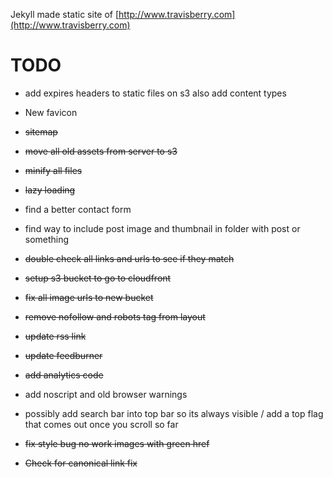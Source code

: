 Jekyll made static site of [http://www.travisberry.com](http://www.travisberry.com)

TODO
====

- add expires headers to static files on s3 also add content types

- New favicon

- <del>sitemap</del>

- <del>move all old assets from server to s3</del>

- <del>minify all files</del>

- <del>lazy loading</del>

- find a better contact form

- find way to include post image and thumbnail in folder with post or something

- <del>double check all links and urls to see if they match</del>

- <del>setup s3 bucket to go to cloudfront</del>

- <del>fix all image urls to new bucket</del>

- <del>remove nofollow and robots tag from layout</del>

- <del>update rss link</del>

- <del>update feedburner</del>

- <del>add analytics code</del>

- add noscript and old browser warnings

- possibly add search bar into top bar so its always visible / add a top flag that comes out once you scroll so far

- <del>fix style bug no work images with green href</del>

- <del>Check for canonical link fix</del>